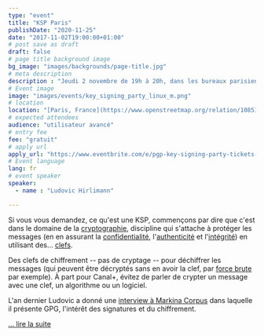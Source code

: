 ```yaml
---
type: "event"
title: "KSP Paris"
publishDate: "2020-11-25"
date: "2017-11-02T19:00:00+01:00"
# post save as draft
draft: false
# page title background image
bg_image: "images/backgrounds/page-title.jpg"
# meta description
description : "Jeudi 2 novembre de 19h à 20h, dans les bureaux parisiens de Mozilla, Ludovic Hirlimann (alias usul) organise une « Key signing party »."
# Event image
image: "images/events/key_signing_party_linux_m.png"
# location
location: "[Paris, France](https://www.openstreetmap.org/relation/1085186#map=19/48.87210/2.34116)"
# expected attendees
audience: "utilisateur avancé"
# entry fee
fee: "gratuit"
# apply url
apply_url: "https://www.eventbrite.com/e/pgp-key-signing-party-tickets-37092612001"
# Event language
lang: fr
# event speaker
speaker:
  - name : "Ludovic Hirlimann"

---
```


Si vous vous demandez, ce qu'est une KSP, commençons par dire que c'est
dans le domaine de la
[cryptographie](https://fr.wikipedia.org/wiki/Cryptographie "Cryptographie – Wikipédia"),
discipline qui s'attache à protéger les messages (en en assurant la
[confidentialité](https://fr.wikipedia.org/wiki/Confidentialit%C3%A9 "Confidentialité – Wikipédia"),
l'[authenticité](https://fr.wikipedia.org/wiki/Authentification "Authentification – Wikipédia")
et
l'[intégrité](https://fr.wikipedia.org/wiki/Int%C3%A9grit%C3%A9_%28cryptographie%29 "Intégrité (cryptographie) – Wikipédia"))
en utilisant des...
[clefs](https://fr.wikipedia.org/wiki/Cl%C3%A9_de_chiffrement "Clé de chiffrement – Wikipédia").

Des clefs de chiffrement -- pas de cryptage -- pour déchiffrer les
messages (qui peuvent être décryptés sans en avoir la clef, par [force
brute](https://fr.wikipedia.org/wiki/Attaque_par_force_brute "Attaque par force brute – Wikipédia")
par exemple). À part pour Canal+, évitez de parler de crypter un message
avec une clef, un algorithme ou un logiciel.

L'an dernier Ludovic a donné une [interview à Markina
Corpus](https://makina-corpus.com/blog/metier/2016/repatelier-gpg "Repatelier GPG (17 févr. 2016) Enguerran Colson, Makina Corpus")
dans laquelle il présente GPG, l'intérêt des signatures et du
chiffrement.

[... lire la suite](https://blog.mozfr.org/post/2017/09/Se-rencontrer-pour-echanger-ses-clefs-2-novembre-Paris)

